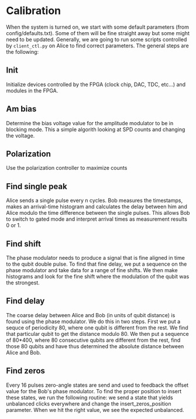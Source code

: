 # Calibration


When the system is turned on, we start with some default parameters (from config/defaults.txt). Some of them will be fine straight away but some might need to be updated. Generally, we are going to run some scripts controlled by `client_ctl.py` on Alice to find correct parameters. The general steps are the following:

## Init

Initialize devices controlled by the FPGA (clock chip, DAC, TDC, etc...) and modules in the FPGA.

## Am bias

Determine the bias voltage value for the amplitude modulator to be in blocking mode. This a simple algorith looking at SPD counts and changing the voltage.


## Polarization 

Use the polarization controller to maximize counts

## Find single peak

Alice sends a single pulse every n cycles. Bob measures the timestamps, makes an arrival-time histogram and calculates the delay between him and Alice modulo the time difference between the single pulses. This allows Bob to switch to gated mode and interpret arrival times as measurement results 0 or 1.

## Find shift 

The phase modulator needs to produce a signal that is fine aligned in time to the qubit double pulse. To find that fine delay, we put a sequence on the phase modulator and take data for a range of fine shifts. We then make histograms and look for the fine shift where the modulation of the qubit was the strongest. 

## Find delay

The coarse delay between Alice and Bob (in units of qubit distance) is found using the phase modulator. We do this in two steps. First we put a sequce of periodicity 80, where one qubit is different from the rest. We find that particular qubit to get the distance modulo 80. We then put a sequence of 80*400, where 80 consecutive qubits are different from the rest, find those 80 qubits and have thus determined the absolute distance between Alice and Bob.

## Find zeros

Every 16 pulses zero-angle states are send and used to feedback the offset value for the Bob's phase modulator. To find the proper position to insert these states, we run the following routine: we send a state that yields unbalanced clicks everywhere and change the insert_zeros_position parameter. When we hit the right value, we see the expected unbalanced. 







